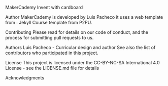 MakerCademy
Invent with cardboard

Author
MakerCademy is developed by Luis Pacheco it uses a web template from : Jekyll Course template from P2PU.

Contributing
Please read for details on our code of conduct, and the process for submitting pull requests to us.

Authors
Luis Pacheco - Curricular design and author
See also the list of contributors who participated in this project.

License
This project is licensed under the CC-BY-NC-SA International 4.0 License - see the LICENSE.md file for details

Acknowledgments
